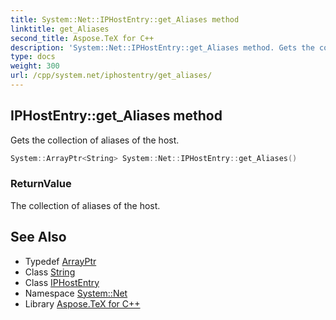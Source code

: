 ```yaml
---
title: System::Net::IPHostEntry::get_Aliases method
linktitle: get_Aliases
second_title: Aspose.TeX for C++
description: 'System::Net::IPHostEntry::get_Aliases method. Gets the collection of aliases of the host in C++.'
type: docs
weight: 300
url: /cpp/system.net/iphostentry/get_aliases/
---
```

## IPHostEntry::get_Aliases method


Gets the collection of aliases of the host.

```cpp
System::ArrayPtr<String> System::Net::IPHostEntry::get_Aliases()
```


### ReturnValue

The collection of aliases of the host.

## See Also

* Typedef [ArrayPtr](../../../system/arrayptr/)
* Class [String](../../../system/string/)
* Class [IPHostEntry](../)
* Namespace [System::Net](../../)
* Library [Aspose.TeX for C++](../../../)
